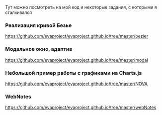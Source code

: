  Тут можно посмотреть на мой код и некоторые задания, с которыми я сталкивался
### Реализация кривой Безье
https://github.com/evaproject/evaproject.github.io/tree/master/bezier

### Модальное окно, адаптив
https://github.com/evaproject/evaproject.github.io/tree/master/modal

### Небольшой пример работы с графиками на Charts.js
https://github.com/evaproject/evaproject.github.io/tree/master/NOVA

### WebNotes
https://github.com/evaproject/evaproject.github.io/tree/master/webNotes

